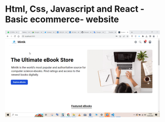 
<h1> Html, Css, Javascript and React - Basic ecommerce- website
 </h1>
<img src="./basic_ecommerce.gif">
